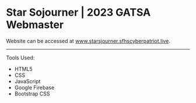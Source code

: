 <h1>Star Sojourner | 2023 GATSA Webmaster</h1>
<p>Website can be accessed at <a href="https://www.starsojourner.sfhscyberpatriot.live" target="_blank">www.starsjourner.sfhscyberpatriot.live</a>.</p>
<hr>
<p>Tools Used:</p>
<ul>
<li>HTML5</li>
<li>CSS</li>
<li>JavaScript</li>
<li>Google Firebase</li>
<li>Bootstrap CSS</li>
</ul>
